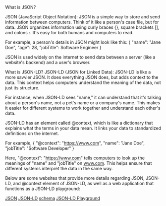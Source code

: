 What is JSON?

JSON (JavaScript Object Notation):
JSON is a simple way to store and send information between computers. Think of it like a person's case file, but for data. JSON organizes information using curly braces {}, square brackets [], and colons :. It's easy for both humans and computers to read.

For example, a person's details in JSON might look like this:
{
   "name": "Jane Doe",
   "age": 28, 
   "jobTitle": Software Engineer
}

JSON is used widely on the internet to send data between a server (like a website's backend) and a user's browser.


What is JSON-LD?
JSON-LD (JSON for Linked Data):
JSON-LD is like a more savvier JSON. It does everything JSON does, but adds context to the data. This context helps computers understand the meaning of the data, not just its structure.

For instance, when JSON-LD sees "name," it can understand that it's talking about a person's name, not a pet's name or a company's name. This makes it easier for different systems to work together and understand each other's data.

JSON-LD has an element called @context, which is  like a dictionary that explains what the terms in your data mean. It links your data to standardized definitions on the internet.

For example,
{
  "@context": "https://www.com",
  "name": "Jane Doe",
  "jobTitle": "Software Developer"
}

Here, "@context": "https://www.com" tells computers to look up the meanings of "name" and "jobTitle" on www.com. This helps ensure that different systems interpret the data in the same way.

Below are some websites that provide more details regarding JSON, JSON-LD, and @context element of JSON-LD, as well as a web application that functions as a JSON-LD playground:

[JSON](json.org)
[JSON-LD](json-ld.org)
[schema](schema.org)
[JSON-LD Playground](https://json-ld.org/playground/) 